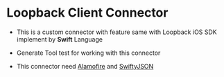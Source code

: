 
# Loopback Client Connector

- This is a custom connector with feature same with Loopback iOS SDK implement by **Swift** Language

- Generate Tool test for working with this connector

- This connector need [Alamofire](https://github.com/Alamofire/Alamofire) and [SwiftyJSON](https://github.com/SwiftyJSON/SwiftyJSON)
